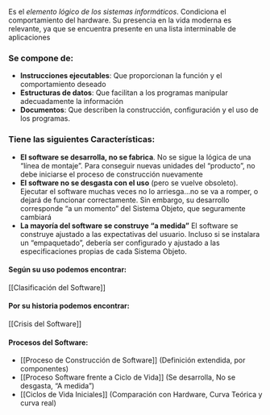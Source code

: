 Es el *elemento lógico de los sistemas informáticos*. Condiciona el comportamiento del hardware. Su presencia en la vida moderna es relevante, ya que se encuentra presente en una lista interminable de aplicaciones

### Se compone de:

- **Instrucciones ejecutables**: Que proporcionan la función y el comportamiento deseado
- **Estructuras de datos**: Que facilitan a los programas manipular adecuadamente la información
- **Documentos**: Que describen la construcción, configuración y el uso de los programas.

### Tiene las siguientes Características:

* **El software se desarrolla, no se fabrica**.
  No se sigue la lógica de una “línea de montaje”. Para conseguir nuevas unidades del “producto”, no debe iniciarse el proceso de construcción nuevamente
* **El software no se desgasta con el uso** (pero se vuelve obsoleto).
  Ejecutar el software muchas veces no lo arriesga…no se va a romper, o dejará de funcionar correctamente. Sin embargo, su desarrollo corresponde “a un momento” del Sistema Objeto, que seguramente cambiará
* **La mayoría del software se construye “a medida”**
  El software se construye ajustado a las expectativas del usuario. Incluso si se instalara un “empaquetado”, debería ser configurado y ajustado a las  especificaciones propias de cada Sistema Objeto.

#### Según su uso podemos encontrar:

[[Clasificación del Software]]

#### Por su historia podemos encontrar:

[[Crisis del Software]]

#### Procesos del Software:

- [[Proceso de Construcción de Software]] (Definición extendida, por componentes)
- [[Proceso Software frente a Ciclo de Vida]] (Se desarrolla, No se desgasta, “A medida”)
- [[Ciclos de Vida Iniciales]] (Comparación con Hardware, Curva Teórica y curva real)
